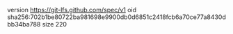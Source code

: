 version https://git-lfs.github.com/spec/v1
oid sha256:702b1be80722ba981698e9900db0d6851c2418fcb6a70ce77a8430dbb34ba788
size 220
